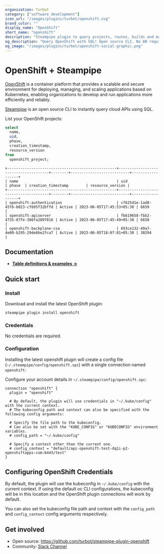 ```yaml
---
organization: Turbot
category: ["software development"]
icon_url: "/images/plugins/turbot/openshift.svg"
brand_color: ""
display_name: "OpenShift"
short_name: "openshift"
description: "Steampipe plugin to query projects, routes, builds and more from OpenShift."
og_description: "Query OpenShift with SQL! Open source CLI. No DB required."
og_image: "/images/plugins/turbot/openshift-social-graphic.png"
---
```


# OpenShift + Steampipe

[OpenShift](https://docs.openshift.com/) is a container platform that provides a scalable and secure environment for deploying, managing, and scaling applications based on Kubernetes, enabling organizations to develop and run applications more efficiently and reliably.

[Steampipe](https://steampipe.io) is an open source CLI to instantly query cloud APIs using SQL.

List your OpenShift projects:

```sql
select
  name,
  uid,
  phase,
  creation_timestamp,
  resource_version
from
  openshift_project;
```

```
+--------------------------------------------------+--------------------------------------+--------+---------------------------+------------------+
| name                                             | uid                                  | phase  | creation_timestamp        | resource_version |
+--------------------------------------------------+--------------------------------------+--------+---------------------------+------------------+
| openshift-authentication                         | cf62541e-1ad0-45f6-b023-cf695f32bffd | Active | 2023-06-05T17:45:53+05:30 | 6659             |
| openshift-apiserver                              | fb619658-fbb2-4735-87fe-386fa2897816 | Active | 2023-06-05T17:45:49+05:30 | 6650             |
| openshift-backplane-csa                          | 693ce132-49a7-4e00-b295-29de6be2fca7 | Active | 2023-06-05T18:07:01+05:30 | 30294            |
```

## Documentation

- **[Table definitions & examples →](/plugins/turbot/openshift/tables)**

## Quick start

### Install

Download and install the latest OpenShift plugin:

```sh
steampipe plugin install openshift
```

### Credentials

No credentials are required.

### Configuration

Installing the latest openshift plugin will create a config file (`~/.steampipe/config/openshift.spc`) with a single connection named `openshift`:

Configure your account details in `~/.steampipe/config/openshift.spc`:

```hcl
connection "openshift" {
  plugin = "openshift"

  # By default, the plugin will use credentials in "~/.kube/config" with the current context.
  # The kubeconfig path and context can also be specified with the following config arguments:

  # Specify the file path to the kubeconfig.
  # Can also be set with the "KUBE_CONFIG" or "KUBECONFIG" environment variables.
  # config_path = "~/.kube/config"

  # Specify a context other than the current one.
  # config_context = "default/api-openshift-test-dq1i-p2-openshiftapps-com:6443/test"
}
```

## Configuring OpenShift Credentials

By default, the plugin will use the kubeconfig in `~/.kube/config` with the current context. If using the default oc CLI configurations, the kubeconfig will be in this location and the OpenShift plugin connections will work by default.

You can also set the kubeconfig file path and context with the `config_path` and `config_context` config arguments respectively.

## Get involved

- Open source: https://github.com/turbot/steampipe-plugin-openshift
- Community: [Slack Channel](https://steampipe.io/community/join)
